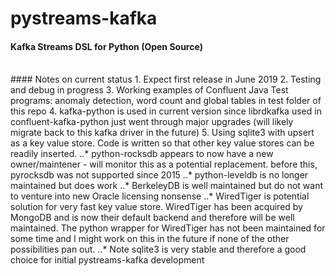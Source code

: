 # pystreams-kafka
#### Kafka Streams DSL for Python (Open Source)
<br/>
#### Notes on current status
1. Expect first release in June 2019
2. Testing and debug in progress
3. Working examples of Confluent Java Test programs: anomaly detection, word count and global tables in test folder of this repo
4. kafka-python is used in current version since librdkafka used in confluent-kafka-python just went through major upgrades (will likely migrate back to this kafka driver in the future)
5. Using sqlite3 with upsert as a key value store. Code is written so that other key value stores can be readily inserted. 
..* python-rocksdb appears to now have a new owner/maintener - will monitor this as a potential replacement. before this, pyrocksdb was not supported since 2015
..* python-leveldb is no longer maintained but does work 
..* BerkeleyDB is well maintained but do not want to venture into new Oracle licensing nonsense
..* WiredTiger is potential solution for very fast key value store. WiredTiger has been acquired by MongoDB and is now their default backend and therefore will be well maintained. The python wrapper for WiredTiger has not been maintained for some time and I might work on this in the future if none of the other possibilities pan out.
..* Note sqlite3 is very stable and therefore a good choice for initial pystreams-kafka development

